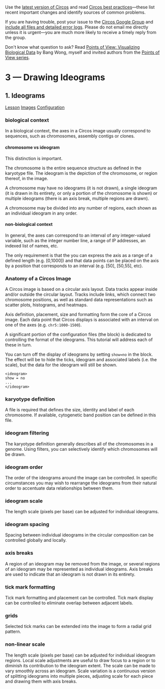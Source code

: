 Use the [latest version of Circos](/software/download/circos/) and read
[Circos best
practices](/documentation/tutorials/reference/best_practices/)—these list
recent important changes and identify sources of common problems.

If you are having trouble, post your issue to the [Circos Google
Group](https://groups.google.com/group/circos-data-visualization) and [include
all files and detailed error logs](/support/support/). Please do not email me
directly unless it is urgent—you are much more likely to receive a timely
reply from the group.

Don't know what question to ask? Read [Points of View: Visualizing Biological
Data](https://www.nature.com/nmeth/journal/v9/n12/full/nmeth.2258.html) by
Bang Wong, myself and invited authors from the [Points of View
series](https://mk.bcgsc.ca/pointsofview).

# 3 — Drawing Ideograms

## 1\. Ideograms

[Lesson](/documentation/tutorials/ideograms/ideograms/lesson)
[Images](/documentation/tutorials/ideograms/ideograms/images)
[Configuration](/documentation/tutorials/ideograms/ideograms/configuration)

### biological context

In a biological context, the axes in a Circos image usually correspond to
sequences, such as chromosomes, assembly contigs or clones.

#### chromosome vs ideogram

This distinction is important.

The chromosome is the entire sequence structure as defined in the karyotype
file. The ideogram is the depiction of the chromosome, or region thereof, in
the image.

A chromosome may have no ideograms (it is not drawn), a single ideogram (it is
drawn in its entirety, or only a portion of the chromosome is shown) or
multiple ideograms (there is an axis break, multiple regions are drawn).

A chromosome may be divided into any number of regions, each shown as an
individual ideogram in any order.

#### non-biological context

In general, the axes can correspond to an interval of any integer-valued
variable, such as the integer number line, a range of IP addresses, an indexed
list of names, etc.

The only requirement is that the you can express the axis as a range of a
defined length (e.g. [0,1000]) and that data points can be placed on the axis
by a position that corresponds to an interval (e.g. [50], [50,55], etc).

### Anatomy of a Circos Image

A Circos image is based on a circular axis layout. Data tracks appear inside
and/or outside the circular layout. Tracks include links, which connect two
chromosome positions, as well as standard data representations such as scatter
plots, histograms, and heatmaps.

Axis definition, placement, size and formatting form the core of a Circos
image. Each data point that Circos displays is associated with an interval on
one of the axes (e.g. `chr5:1000-1500`).

A significant portion of the configuration files (the <ideogram> block) is
dedicated to controlling the format of the ideograms. This tutorial will
address each of these in turn.

You can turn off the display of ideograms by setting `show=no` in the
<ideogram> block. The effect will be to hide the ticks, ideogram and
associated labels (i.e. the scale), but the data for the ideogram will still
be shown.

    
    
    <ideogram>
    show = no
    ...
    </ideogram>
    

### karyotype definition

A file is required that defines the size, identity and label of each
chromosome. If available, cytogenetic band position can be defined in this
file.

### ideogram filtering

The karyotype definition generally describes all of the chromosomes in a
genome. Using filters, you can selectively identify which chromosomes will be
drawn.

### ideogram order

The order of the ideograms around the image can be controlled. In specific
circumstances you may wish to rearrange the ideograms from their natural order
to accentuate data relationships between them.

### ideogram scale

The length scale (pixels per base) can be adjusted for individual ideograms.

### ideogram spacing

Spacing between individual ideograms in the circular composition can be
controlled globally and locally.

### axis breaks

A region of an ideogram may be removed from the image, or several regions of
an ideogram may be represented as individual ideograms. Axis breaks are used
to indicate that an ideogram is not drawn in its entirety.

### tick mark formatting

Tick mark formatting and placement can be controlled. Tick mark display can be
controlled to eliminate overlap between adjacent labels.

### grids

Selected tick marks can be extended into the image to form a radial grid
pattern.

### non-linear scale

The length scale (pixels per base) can be adjusted for individual ideogram
regions. Local scale adjustments are useful to draw focus to a region or to
diminish its contribution to the ideogram extent. The scale can be made to
vary smoothly across an ideogram. Scale variation is a continuous version of
splitting ideograms into multiple pieces, adjusting scale for each piece and
drawing them with axis breaks.


